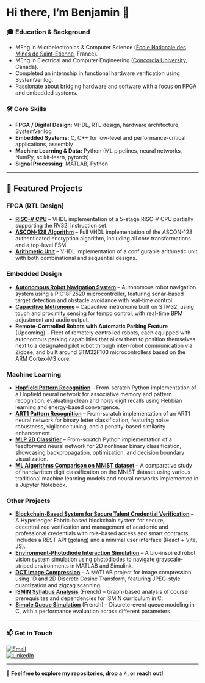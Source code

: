 # Hi there, I’m Benjamin 👋

### 🎓 Education & Background
- MEng in Microelectronics & Computer Science ([École Nationale des Mines de Saint-Étienne](https://www.mines-stetienne.fr/), France).
- MEng in Electrical and Computer Engineering ([Concordia University](https://www.concordia.ca/), Canada).
- Completed an internship in functional hardware verification using SystemVerilog.
- Passionate about bridging hardware and software with a focus on FPGA and embedded systems.

### 🛠️ Core Skills
- **FPGA / Digital Design:** VHDL, RTL design, hardware architecture, SystemVerilog  
- **Embedded Systems:** C, C++ for low-level and performance-critical applications, assembly  
- **Machine Learning & Data:** Python (ML pipelines, neural networks, NumPy, scikit-learn, pytorch)  
- **Signal Processing:** MATLAB, Python  

---

## 🚀 Featured Projects

### **FPGA (RTL Design)**
- **[RISC-V CPU](https://github.com/benjaminvauchel/riscv-rv32i)** – VHDL implementation of a 5-stage RISC-V CPU partially supporting the RV32I instruction set.
- **[ASCON-128 Algorithm](https://github.com/benjaminvauchel/ascon128-vhdl)** – Full VHDL implementation of the ASCON-128 authenticated encryption algorithm, including all core transformations and a top-level FSM.  
- **[Arithmetic Unit](https://github.com/benjaminvauchel/arithmetic-unit)** – VHDL implementation of a configurable arithmetic unit with both combinational and sequential designs.  

### **Embedded Design**
- **[Autonomous Robot Navigation System](https://github.com/benjaminvauchel/pic18-robot-caniche-sonar)** – Autonomous robot navigation system using a PIC18F2520 microcontroller, featuring sonar-based target detection and obstacle avoidance with real-time control.  
- **[Capacitive Metronome](https://github.com/benjaminvauchel/capacitive-metronome)** – Capacitive metronome built on STM32, using touch and proximity sensing for tempo control, with real-time BPM adjustment and audio output.  
- **Remote-Controlled Robots with Automatic Parking Feature** (Upcoming) – Fleet of remotely controlled robots, each equipped with autonomous parking capabilities that allow them to position themselves next to a designated pilot robot through inter-robot communication via Zigbee, and built around STM32F103 microcontrollers based on the ARM Cortex-M3 core.  

### **Machine Learning**
- **[Hopfield Pattern Recognition](https://github.com/benjaminvauchel/hopfield-pattern-recognition)** – From-scratch Python implementation of a Hopfield neural network for associative memory and pattern recognition, evaluating clean and noisy digit recalls using Hebbian learning and energy-based convergence.  
- **[ART1 Pattern Recognition](https://github.com/benjaminvauchel/art-pattern-recognition)** – From-scratch implementation of an ART1 neural network for binary letter classification, featuring noise robustness, vigilance tuning, and a penalty-based similarity enhancement.  
- **[MLP 2D Classifier](https://github.com/benjaminvauchel/mlp-2d-classifier)** – From-scratch Python implementation of a feedforward neural network for 2D nonlinear binary classification, showcasing backpropagation, optimization, and decision boundary visualization.  
- **[ML Algorithms Comparison on MNIST dataset](https://github.com/benjaminvauchel/ml-algorithms-comparison-mnist)** – A comparative study of handwritten digit classification on the MNIST dataset using various traditional machine learning models and neural networks implemented in a Jupyter Notebook.  

### **Other Projects**
- **[Blockchain-Based System for Secure Talent Credential Verification](https://github.com/benjaminvauchel/hyperledger-fabric)** – A Hyperledger Fabric-based blockchain system for secure, decentralized verification and management of academic and professional credentials with role-based access and smart contracts. Includes a REST API (golang) and a minimal user interface (React + Vite, JS).  
- **[Environment-Photodiode Interaction Simulation](https://github.com/benjaminvauchel/env-photodiode-interaction)** – A bio-inspired robot vision system simulation using photodiodes to navigate grayscale-striped environments in MATLAB and Simulink.  
- **[DCT Image Compression](https://github.com/benjaminvauchel/dct-image-compression)** – A MATLAB project for image compression using 1D and 2D Discrete Cosine Transform, featuring JPEG-style quantization and zigzag scanning.
- **[ISMIN Syllabus Analysis](https://github.com/benjaminvauchel/ismin-syllabus-analysis)** (French) – Graph-based analysis of course prerequisites and dependencies for ISMIN curriculum in C.
- **[Simple Queue Simulation](https://github.com/benjaminvauchel/queue-simulation)** (French) – Discrete-event queue modeling in C, with a performance evaluation across different parameters.  

---

### 📫 Get in Touch
[![Email](https://img.shields.io/badge/Email-benjamin.vauchel.51@gmail.com-D14836?style=flat&logo=gmail&logoColor=white)](mailto:benjamin.vauchel.51@gmail.com)  
[![LinkedIn](https://custom-icon-badges.demolab.com/badge/LinkedIn-0A66C2?logo=linkedin-white&logoColor=fff)](https://www.linkedin.com/in/benjamin-vauchel/)  

---

**🔗 Feel free to explore my repositories, drop a ⭐️, or reach out!**
